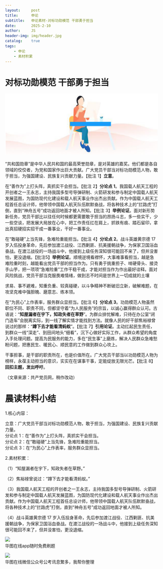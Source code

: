 ```yaml
---
layout:     post
title:      申论
subtitle:   申论素材-对标功勋模范 干部勇于担当
date:       2025-2-10
author:     JS
header-img: img/header.jpg
catalog:    true
tags:
    - 申论
    - 素材积累
---
```


# 对标功勋模范 干部勇于担当  

![](https://raw.githubusercontent.com/about300/about300.github.io/master/img/sucai.jpg)  

“共和国勋章”是中华人民共和国的最高荣誉勋章，是对英雄的嘉奖。他们都是各自领域的佼佼者，为党和国家作出巨大贡献。广大党员干部当对标功勋模范人物，敢于担当，为强国建设、民族复兴贡献力量。【批注 1】**立意**。  

在“善作为”上打头阵，真抓实干会担当。【批注 2】**分论点 1**。我国载人航天工程的开创者之一王永志，主持我国多型号导弹研制、火箭研发和参与制定中国载人航天发展蓝图，为国防现代化建设和载人航天事业作出杰出贡献。作为中国载人航天工程首任总设计师，他带领中国载人航天队伍默默奋战，将各种技术上的“拦路虎”打倒，直到“神舟五号”成功返回地面才被人所知。【批注 3】**举例论证**。面对新形势新任务，党员干部比以往任何时候都更需要敢于担当的昂扬斗志，多一些实干，少一些空谈，把发展大局放在心中，把工作责任扛在肩上，抓铁有痕、踏石留印，拿出真招硬招实招干成一番事业，干好一番事业。  

在“敢碰硬”上当先锋，急难险重能担当。【批注 4】**分论点 2**。战斗英雄黄宗德 17 岁入伍投身革命，先后参加渡江战役、江西剿匪、抗美援朝战争，为保家卫国浴血奋战。在渡江战役的一场战斗中，他接到上级任务深知很可能回不来了，但并没害怕，更没退缩。【批注5】**举例论证**。顺境逆境看襟怀，大事难事看担当，越是急难险重时刻，越能看出党员干部的担当作为。只有勇于挑重担子、啃硬骨头、接烫手山芋，把一项项“急难险重”工作干稳干成，才能对担当作为作出最好诠释。面对风险挑战，党员干部当克服畏难情绪，做到志不时间是世界上一切成就的土壤  

求易、事不避难，知重负重、较真碰硬，以斗争精神不断破旧立新，破解难题，在攻坚克难中强胆魄、磨意志、练本领。  

在“为民心”上作表率，服务群众显担当。【批注 6】**分论点 3**。功勋模范人物虽然职位不同、职责不同，但都坚守着“为人民服务”的宗旨，以诚心赢得群众认可。古语说：“**知屋漏者在宇下，知政失者在草野**”。为群众排忧解难，只待在办公室“闭门造车”会脱离实际，到一线了解实情才能找到方法。就像人民的好干部焦裕禄曾说过的那样：“**蹲下去才能看清蚂蚁**”。【批注 7】**引用论证**。主动扛起民生责任，到群众一线“深走”、到田间地头“细看”，沉下心做好实际工作，从群众希望的角度入手处理问题。提高为民服务的能力，多在“民生事”上磨炼，解决人民群众急难愁盼问题，把惠民生、暖民心、顺民意的工作做到群众心坎上。  

干事担事，是干部的职责所在，也是价值所在。广大党员干部当以功勋模范人物为榜样，永葆主动担当的意识，实实在在谋事干事，定能绽放无限光芒。【批注 8】**回扣主题，发出呼吁**。  

（文章来源：共产党员网，稍作改动）  

# 晨读材料小结  

1.核心内容：  

立意：广大党员干部当对标功勋模范人物，敢于担当，为强国建设、民族复兴贡献力量。  
分论点 1：在“善作为”上打头阵，真抓实干会担当。  
分论点 2：在“敢碰硬”上当先锋，急难险重能担当。  
分论点 3：在“为民心”上作表率，服务群众显担当。  

2.素材积累：  

（1）“知屋漏者在宇下，知政失者在草野。”  

（2）焦裕禄曾说过：“蹲下去才能看清蚂蚁。”  

（3）我国载人航天工程的开创者之一王永志，主持我国多型号导弹研制、火箭研发和参与制定中国载人航天发展蓝图，为国防现代化建设和载人航天事业作出杰出贡献。作为中国载人航天工程首任总设计师，他带领中国载人航天队伍默默奋战，将各种技术上的“拦路虎”打倒，直到“神舟五号”成功返回地面才被人所知。  

（4）战斗英雄黄宗德 17 岁入伍投身革命，先后参加渡江战役、江西剿匪、抗美援朝战争，为保家卫国浴血奋战。在渡江战役的一场战斗中，他接到上级任务深知很可能回不来了，但并没害怕，更没退缩。  

![](images/673c4471307d259875c6b0157dbca1bb1d37a45c587ceb86805d831fe5817c75.jpg)  
华图在线app随时免费刷题  

![](images/ee851d36f969baffedf4f12883ca4653273521b4645454aa2e450cb9f35fb6d7.jpg)  
华图在线微信公众号公考讯息繁多，我帮你整理